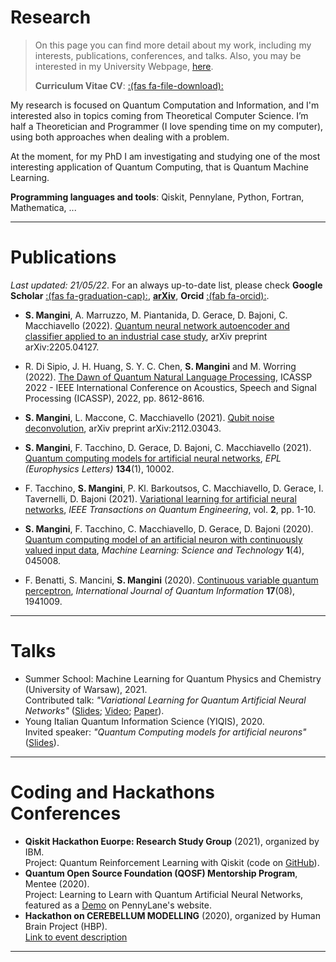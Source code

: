 # Research


> On this page you can find more detail about my work, including my interests, publications, conferences, and talks.
> Also, you may be interested in my University Webpage, [here](https://qubit.it/people/stefano-mangini/).  
>  
>
> **Curriculum Vitae CV**:  [:(fas fa-file-download):](/documents/cv.pdf)

My research is focused on Quantum Computation and Information, and I'm interested also in topics coming from Theoretical Computer Science. I’m half a Theoretician and Programmer (I love spending time on my computer), using both approaches when dealing with a problem.

At the moment, for my PhD I am investigating and studying one of the most interesting application of Quantum Computing, that is Quantum Machine Learning.

**Programming languages and tools**: Qiskit, Pennylane, Python, Fortran, Mathematica, ...  

---

# Publications
*Last updated: 21/05/22*. For an always up-to-date list, please check **Google Scholar** [:(fas fa-graduation-cap):](https://scholar.google.com/citations?user=u0e6lk0AAAAJ&hl), [**arXiv**](https://arxiv.org/search/quant-ph?searchtype=author&query=Mangini%2C+S), **Orcid** [:(fab fa-orcid):](https://orcid.org/0000-0002-0056-0660).

* **S. Mangini**, A. Marruzzo, M. Piantanida, D. Gerace, D. Bajoni, C. Macchiavello (2022). [Quantum neural network autoencoder and classifier applied to an industrial case study](https://arxiv.org/abs/2205.04127), arXiv preprint arXiv:2205.04127.  

* R. Di Sipio, J. H. Huang, S. Y. C. Chen, **S. Mangini** and M. Worring (2022). [The Dawn of Quantum Natural Language Processing](https://ieeexplore.ieee.org/abstract/document/9747675), ICASSP 2022 - IEEE International Conference on Acoustics, Speech and Signal Processing (ICASSP), 2022, pp. 8612-8616.

* **S. Mangini**, L. Maccone, C. Macchiavello (2021). [Qubit noise deconvolution](https://arxiv.org/abs/2112.03043), arXiv preprint arXiv:2112.03043.

* **S. Mangini**, F. Tacchino, D. Gerace, D. Bajoni, C. Macchiavello (2021). [Quantum computing models for artificial neural networks](https://iopscience.iop.org/article/10.1209/0295-5075/134/10002), *EPL (Europhysics Letters)* **134**(1), 10002.

* F. Tacchino, **S. Mangini**, P. Kl. Barkoutsos, C. Macchiavello, D. Gerace, I. Tavernelli, D. Bajoni (2021). [Variational learning for artificial neural networks](https://ieeexplore.ieee.org/document/9364892),  *IEEE Transactions on Quantum Engineering*, vol. **2**, pp. 1-10.

* **S. Mangini**, F. Tacchino, C. Macchiavello, D. Gerace, D. Bajoni (2020). [Quantum computing model of an artificial neuron with continuously valued input data](https://doi.org/10.1088/2632-2153/abaf98), _Machine Learning: Science and Technology_ **1**(4), 045008.

* F. Benatti, S. Mancini, **S. Mangini** (2020). [Continuous variable quantum perceptron](https://doi.org/10.1142/S0219749919410090), _International Journal of Quantum Information_ **17**(08), 1941009.

---

# Talks
* Summer School: Machine Learning for Quantum Physics and Chemistry (University of Warsaw), 2021.  
Contributed talk: *"Variational Learning for Quantum Artificial Neural Networks"* ([Slides](/documents/Variational_Learning_final_compressed.pdf); [Video](https://www.youtube.com/watch?v=626oGmbS6x4); [Paper](https://ieeexplore.ieee.org/document/9364892/)).
* Young Italian Quantum Information Science (YIQIS), 2020.  
Invited speaker: *"Quantum Computing models for artificial neurons"* ([Slides](/documents/YIQIS.pdf)).  

---

# Coding and Hackathons Conferences
* **Qiskit Hackathon Euorpe: Research Study Group** (2021), organized by IBM.  
Project: Quantum Reinforcement Learning with Qiskit (code on [GitHub](https://github.com/stfnmangini/QRL)).
* **Quantum Open Source Foundation (QOSF) Mentorship Program**, Mentee (2020).  
Project: Learning to Learn with Quantum Artificial Neural Networks, featured as a [Demo](https://pennylane.ai/qml/demos/learning2learn.html) on PennyLane's website.
* **Hackathon on CEREBELLUM MODELLING** (2020), organized by Human Brain Project (HBP).  
[Link to event description](https://www.humanbrainproject.eu/en/education/participatecollaborate/infrastructure-events-trainings/hackathon-on-cerebellum-modelling/)  

---

